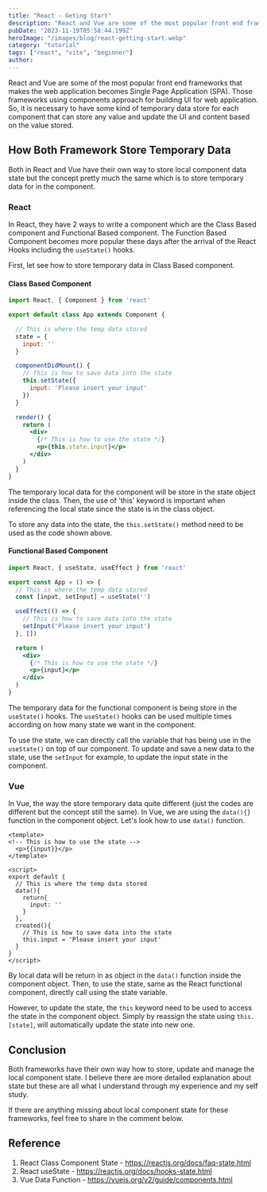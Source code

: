 ```yaml
---
title: "React - Geting Start"
description: "React and Vue are some of the most popular front end frameworks that makes the web application becomes Single Page Application (SPA). Those frameworks using components approach for building UI for web application. So, it is necessary to have some kind of temporary data store for each component that can store any value and update the UI and content based on the value stored."
pubDate: "2023-11-19T05:58:44.199Z"
heroImage: "/images/blog/react-getting-start.webp"
category: "tutorial"
tags: ["react", "vite", "beginner"]
author: 
---
```

React and Vue are some of the most popular front end frameworks that makes the web application becomes Single Page Application (SPA). Those frameworks using components approach for building UI for web application. So, it is necessary to have some kind of temporary data store for each component that can store any value and update the UI and content based on the value stored.

## How Both Framework Store Temporary Data
Both in React and Vue have their own way to store local component data state but the concept pretty much the same which is to store temporary data for in the component.

### React
In React, they have 2 ways to write a component which are the Class Based component and Functional Based component. The Function Based Component becomes more popular these days after the arrival of the React Hooks including the `useState()` hooks.

First, let see how to store temporary data in Class Based component.

#### Class Based Component

```jsx
import React, { Component } from 'react'

export default class App extends Component {

  // This is where the temp data stored
  state = {
    input: ''
  }

  componentDidMount() {
    // This is how to save data into the state
    this.setState({
      input: 'Please insert your input'
    })
  }

  render() {
    return (
      <div>
        {/* This is how to use the state */}
        <p>{this.state.input}</p>
      </div>
    )
  }
}

```

The temporary local data for the component will be store in the state object inside the class. Then, the use of 'this' keyword is important when referencing the local state since the state is in the class object.

To store any data into the state, the `this.setState()` method need to be used as the code shown above.

#### Functional Based Component
```jsx
import React, { useState, useEffect } from 'react'

export const App = () => {
  // This is where the temp data stored
  const [input, setInput] = useState('')

  useEffect(() => {
    // This is how to save data into the state
    setInput('Please insert your input')
  }, [])

  return (
    <div>
      {/* This is how to use the state */}
      <p>{input}</p>
    </div>
  )
}
```

The temporary data for the functional component is being store in the `useState()` hooks. The `useState()` hooks can be used multiple times according on how many state we want in the component.

To use the state, we can directly call the variable that has being use in the `useState()` on top of our component. To update and save a new data to the state, use the `setInput` for example, to update the input state in the component.

### Vue
In Vue, the way the store temporary data quite different (just the codes are different but the concept still the same). In Vue, we are using the `data(){}` function in the component object. Let's look how to use `data()` function.

```vue
<template>
<!-- This is how to use the state -->
  <p>{{input}}</p>
</template>

<script>
export default {
  // This is where the temp data stored
  data(){
    return{
      input: ''
    }
  },
  created(){
    // This is how to save data into the state
    this.input = 'Please insert your input'
  }
}
</script>
```
By local data will be return in as object in the `data()` function inside the component object. Then, to use the state, same as the React functional component, directly call using the state variable.

However, to update the state, the `this` keyword need to be used to access the state in the component object. Simply by reassign the state using `this.[state]`, will automatically update the state into new one.

## Conclusion
Both frameworks have their own way how to store, update and manage the local component state. I believe there are more detailed explanation about state but these are all what I understand through my experience and my self study.

If there are anything missing about local component state for these frameworks, feel free to share in the comment below.

## Reference
1. React Class Component State - https://reactjs.org/docs/faq-state.html
2. React useState - https://reactjs.org/docs/hooks-state.html
3. Vue Data Function - https://vuejs.org/v2/guide/components.html

